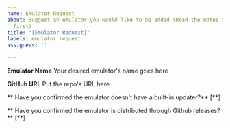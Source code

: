 ```yaml
---
name: Emulator Request
about: Suggest an emulator you would like to be added (Read the notes on the readme.md
  first)
title: "[Emulator Request]"
labels: emulator request
assignees: ''

---
```


**Emulator Name**
Your desired emulator's name goes here

**GitHub URL**
Put the repo's URL here

** Have you confirmed the emulator doesn't have a built-in updater?**
[**]

** Have you confirmed the emulator is distributed through Github releases?**
[**]
